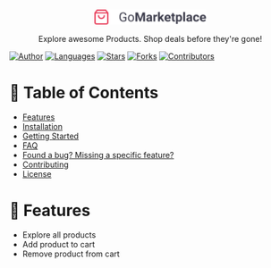 </br>

<p align="center">
  <a>
    <img alt="GoMarketplace" title="GoMarketplace" src=".github/logo.png" width="200">
  </a>
</p>

<p align="center">
  Explore awesome Products. Shop deals before they're gone!
</p>

[![Author](https://img.shields.io/badge/author-GuilhermeOliveira-2ea44f?style=flat-square)](https://github.com/guilhermefos)
[![Languages](https://img.shields.io/github/languages/count/guilhermefos/GoMarketplace?color=%232ea44f&style=flat-square)](#)
[![Stars](https://img.shields.io/github/stars/guilhermefos/GoMarketplace?color=2ea44f&style=flat-square)](https://github.com/guilhermefos/GoMarketplace/stargazers)
[![Forks](https://img.shields.io/github/forks/guilhermefos/GoMarketplace?color=%232ea44f&style=flat-square)](https://github.com/guilhermefos/GoMarketplace/network/members)
[![Contributors](https://img.shields.io/github/contributors/guilhermefos/GoMarketplace?color=2ea44f&style=flat-square)](https://github.com/guilhermefos/GoMarketplace/graphs/contributors)

# :pushpin: Table of Contents

- [Features](#rocket-features)
- [Installation](#construction_worker-installation)
- [Getting Started](#runner-getting-started)
- [FAQ](#postbox-faq)
- [Found a bug? Missing a specific feature?](#bug-issues)
- [Contributing](#tada-contributing)
- [License](#closed_book-license)

# :rocket: Features

- Explore all products
- Add product to cart
- Remove product from cart
